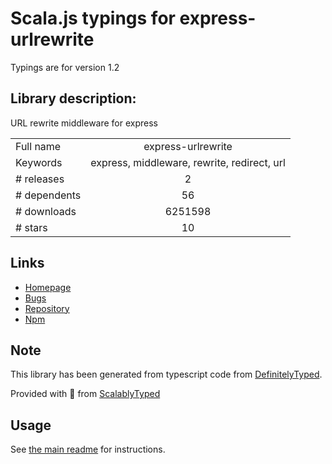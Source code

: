 
# Scala.js typings for express-urlrewrite

Typings are for version 1.2

## Library description:
URL rewrite middleware for express

|                    |                 |
| ------------------ | :-------------: |
| Full name          | express-urlrewrite |
| Keywords           | express, middleware, rewrite, redirect, url |
| # releases         | 2 |
| # dependents       | 56 |
| # downloads        | 6251598 |
| # stars            | 10 |

## Links
- [Homepage](https://github.com/kapouer/express-urlrewrite#readme)
- [Bugs](https://github.com/kapouer/express-urlrewrite/issues)
- [Repository](https://github.com/kapouer/express-urlrewrite)
- [Npm](https://www.npmjs.com/package/express-urlrewrite)
    


## Note
This library has been generated from typescript code from [DefinitelyTyped](https://definitelytyped.org).

Provided with :purple_heart: from [ScalablyTyped](https://github.com/oyvindberg/ScalablyTyped)

## Usage
See [the main readme](../../readme.md) for instructions.


